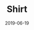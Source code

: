---
title: Shirt
date: 2019-06-19
category: "Clothes"
id: 5
price: 439
image: "Me_7"
description: Bottle Green Long sleeve.
customField:
  name: Size
  values:
    [
      { name: "1", priceChange: 0 },
      { name: "2", priceChange: 379.50 },
      { name: "3", priceChange: 240.00 },
    ]
---